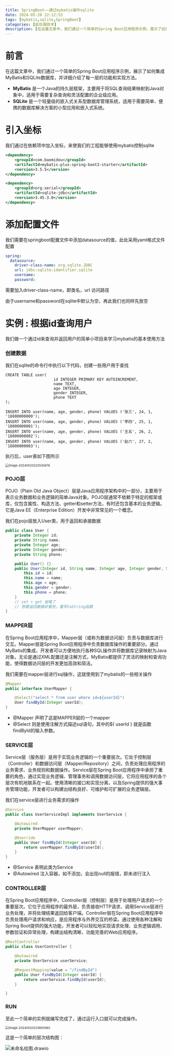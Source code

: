 ```yaml
---
title: SpringBoot——通过mybatis操作sqlite
date: 2024-05-20 22:12:53
tags: [mybatis,sqlite,SpringBoot]
categories: [前后端技术]
description: [在这篇文章中，我们通过一个简单的Spring Boot应用程序示例，展示了如何集成MyBatis和SQLite数据库，并详细介绍了每一层的功能和实现方法。]
---
```


#  前言

在这篇文章中，我们通过一个简单的Spring Boot应用程序示例，展示了如何集成MyBatis和SQLite数据库，并详细介绍了每一层的功能和实现方法。

- **MyBatis** 是一个Java的持久层框架，主要用于将SQL查询结果映射到Java对象中，适用于需要复杂查询和灵活配置的企业级应用。
- **SQLite** 是一个轻量级的嵌入式关系型数据库管理系统，适用于需要简单、便携的数据库解决方案的小型应用和嵌入式系统。

# 引入坐标

我们通过在依赖项中加入坐标，来使我们的工程能够使用mybatis控制sqlite

```xml
<dependency>
    <groupId>com.baomidou</groupId>
    <artifactId>mybatis-plus-spring-boot3-starter</artifactId>
    <version>3.5.5</version>
</dependency>

<dependency>
    <groupId>org.xerial</groupId>
    <artifactId>sqlite-jdbc</artifactId>
    <version>3.45.3.0</version>
</dependency>
```



# 添加配置文件

我们需要在springboot配置文件中添加datasource的值，此处采用yaml格式文件配置 

```yaml
spring:
  datasource:
    driver-class-name: org.sqlite.JDBC
    url: jdbc:sqlite:identifier.sqlite
    username:
    password:
```

需要加入driver-class-name，即类名，url 访问路径

由于username和password在sqlite中默认为空，再此我们也同样先放空

# 实例 : 根据id查询用户

我们做一个通过id来查询并返回用户的简单小项目来学习mybatis的基本使用方法

### 创建数据

我们在sqlite的命令行中执行以下代码，创建一些用户用于查找

```sqlite
CREATE TABLE user(
                     id INTEGER PRIMARY KEY AUTOINCREMENT,
                     name TEXT,
                     age INTEGER,
                     gender INTEGER,
                     phone TEXT
);

INSERT INTO user(name, age, gender, phone) VALUES ('张三', 24, 1, '18800000000');
INSERT INTO user(name, age, gender, phone) VALUES ('李四', 25, 1, '18800000001');
INSERT INTO user(name, age, gender, phone) VALUES ('王五', 26, 2, '18800000002');
INSERT INTO user(name, age, gender, phone) VALUES ('赵六', 27, 2, '18800000003');
```

执行后，user表如下图所示

<img src="2024-05-20-1/image-20240520222530676.png" alt="image-20240520222530676" style="zoom:67%;" />

### POJO层

POJO（Plain Old Java Object）层是Java应用程序架构中的一部分，主要用于表示业务数据和业务逻辑的简单Java对象。POJO层通常不依赖于特定的框架或库，仅包含属性、构造方法、getter和setter方法，有时还包含基本的业务逻辑。它是Java EE（Enterprise Edition）开发中非常常见的一个概念。

我们在pojo层放入User类，用于返回和承接数据

```java
public class User {
    private Integer id;
    private String name;
    private Integer age;
    private Integer gender;
    private String phone;

    public User() {}
    public User(Integer id, String name, Integer age, Integer gender, String phone){
        this.id = id;
        this.name = name;
        this.age = age;
        this.gender = gender;
        this.phone = phone;
    }
    // set + get 省略了
    // 想要返回数据好看些，重写toString函数
}
```



### MAPPER层

在Spring Boot应用程序中，Mapper层（或称为数据访问层）负责与数据库进行交互。Mapper层是Spring Boot应用程序中负责数据库操作的重要部分。通过MyBatis的集成，开发者可以方便地执行各种SQL操作并将数据库记录映射为Java对象。无论是通过XML配置还是注解方式，MyBatis都提供了灵活的映射和查询功能，使得数据访问层的开发更加高效和简洁。

我们需要在mapper层进行sql操作，这就使用到了mybatis的一些相关操作

```java
@Mapper
public interface UserMapper {

    @Select("select * from user where id=${userId}")
    User findById(Integer userId);
}
```

- @Mapper  声明了这是MAPPER层的一个mapper
- @Select  则是使用注解方式描述sql语句，其中的${ userId } 就是函数findById的输入参数。  



### SERVICE层

Service层（服务层）是用于实现业务逻辑的一个重要层次。它处于控制层（Controller）和数据访问层（Mapper/Repository）之间，负责处理应用程序的业务需求、业务规则和数据操作。Service层在Spring Boot应用程序中承担了重要的角色，通过实现业务逻辑、管理事务和调用数据访问层，它将应用程序的各个层次有机地联系在一起。使用清晰的接口和实现分离，以及Spring提供的强大事务管理功能，开发者可以构建出结构良好、可维护和可扩展的业务逻辑层。

我们在service层进行业务需求的操作

```java
@Service
public class UserServiceImpl implements UserService {

    @Autowired
    private UserMapper userMapper;

    @Override
    public User findById(Integer userId) {
        return userMapper.findById(userId);
    }
}
```

- @Service  表明此类为Service
- @Autowired  注入容器，如不添加，会出现null的报错，即未进行注入



### CONTROLLER层

在Spring Boot应用程序中，Controller层（控制层）是用于处理用户请求的一个重要层次。它位于应用程序的最外层，负责接收HTTP请求、调用Service层进行业务处理，并将处理结果返回给客户端。Controller层在Spring Boot应用程序中负责处理用户请求和响应，是应用程序与外界交互的桥梁。通过使用各种注解和Spring Boot提供的强大功能，开发者可以轻松地实现请求处理、业务逻辑调用、参数验证和异常处理，构建出结构清晰、功能完善的Web应用程序。

```java
@RestController
public class UserController {

    @Autowired
    private UserService userService;

    @RequestMapping(value = "/findById")
    public User findById(Integer userId) {
        return userService.findById(userId);
    }

}
```

### RUN

至此一个简单的实例就编写完成了，通过运行入口就可以完成操作。

<img src="2024-05-20-1/image-20240520223850580.png" alt="image-20240520223850580" style="zoom:67%;" />

这是一个简单的层次结构图：

![未命名绘图.drawio](2024-05-20-1/未命名绘图.drawio.png)
